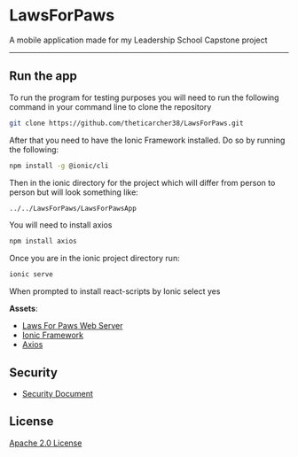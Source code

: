 # LawsForPaws

A mobile application made for my Leadership School Capstone project

___

## Run the app

To run the program for testing purposes you will need to run the following command in your command line to clone the repository

```bash
git clone https://github.com/theticarcher38/LawsForPaws.git
```

After that you need to have the Ionic Framework installed. Do so by running the following:

```bash
npm install -g @ionic/cli
```

Then in the ionic directory for the project which will differ from person to person but will look something like:

```bash
../../LawsForPaws/LawsForPawsApp
```

You will need to install axios

```bash
npm install axios
```

Once you are in the ionic project directory run:

```bash
ionic serve
```

When prompted to install react-scripts by Ionic select yes

**Assets**:

* [Laws For Paws Web Server][1]
* [Ionic Framework][2]
* [Axios][3]

## Security

* [Security Document][3]

## License

[Apache 2.0 License][4]

[1]: <https://github.com/theticarcher38/Web_Server/> "Personal Web Server"
[2]: <https://www.axios.com/> "Axios"
[3]: <https://ionicframework.com/> "Ionic Framework"
[4]: <https://github.com/theticarcher38/LawsForPaws/blob/master/SECURITY.md> "Security Document"
[5]: <https://choosealicense.com/licenses/apache-2.0/> "Apache 2.0"
